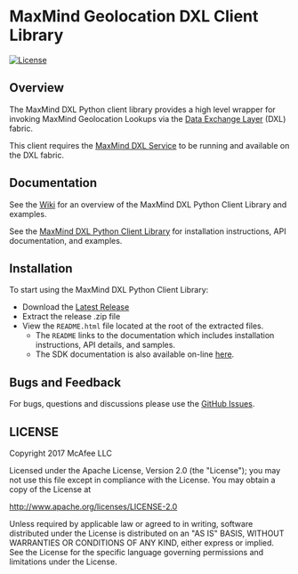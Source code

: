 # MaxMind Geolocation DXL Client Library
[![License](https://img.shields.io/badge/License-Apache%202.0-blue.svg)](https://opensource.org/licenses/Apache-2.0)

## Overview

The MaxMind DXL Python client library provides a high level wrapper for invoking MaxMind Geolocation Lookups
via the [Data Exchange Layer](http://www.mcafee.com/us/solutions/data-exchange-layer.aspx) (DXL) fabric.

This client requires the [MaxMind DXL Service](https://github.com/opendxl/opendxl-maxmind-service-python)
to be running and available on the DXL fabric.

## Documentation

See the [Wiki](https://github.com/opendxl/opendxl-maxmind-client-python/wiki) for an overview of the MaxMind DXL
Python Client Library and examples.

See the [MaxMind DXL Python Client Library](https://opendxl.github.io/opendxl-maxmind-client-python/pydoc) for
installation instructions, API documentation, and examples.

## Installation

To start using the MaxMind DXL Python Client Library:

* Download the [Latest Release](https://github.com/opendxl/opendxl-maxmind-client-python/releases/latest)
* Extract the release .zip file
* View the `README.html` file located at the root of the extracted files.
  * The `README` links to the documentation which includes installation instructions, API details, and samples.
  * The SDK documentation is also available on-line [here](https://opendxl.github.io/opendxl-maxmind-client-python/pydoc).

## Bugs and Feedback

For bugs, questions and discussions please use the [GitHub Issues](https://github.com/opendxl/opendxl-maxmind-client-python/issues).

## LICENSE

Copyright 2017 McAfee LLC

Licensed under the Apache License, Version 2.0 (the "License"); you may not use this file except in compliance with the License. You may obtain a copy of the License at

http://www.apache.org/licenses/LICENSE-2.0

Unless required by applicable law or agreed to in writing, software distributed under the License is distributed on an "AS IS" BASIS, WITHOUT WARRANTIES OR CONDITIONS OF ANY KIND, either express or implied. See the License for the specific language governing permissions and limitations under the License.
 
